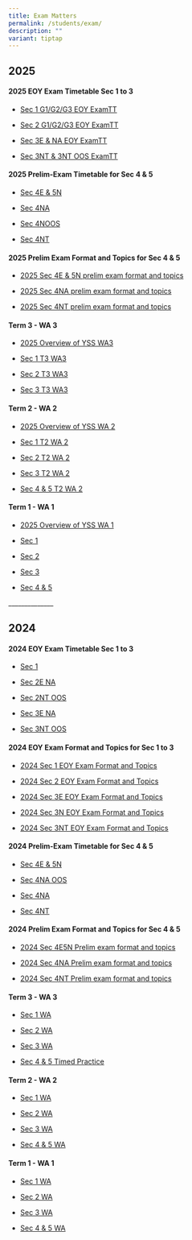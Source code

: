 ```yaml
---
title: Exam Matters
permalink: /students/exam/
description: ""
variant: tiptap
---
```

<h2><strong>2025</strong></h2>
<h4>2025 EOY Exam Timetable Sec 1 to 3</h4>
<ul data-tight="true" class="tight">
<li>
<p><a href="/files/Announcements for Students/Sec_1_G1_G2_G3_EOY_Exam_Timetable.pdf" rel="noopener nofollow" target="_blank">Sec 1 G1/G2/G3 EOY ExamTT</a>
</p>
</li>
<li>
<p><a href="/files/Announcements for Students/Sec_2_G1_G2_G3_EOY_Exam_Timetable.pdf" rel="noopener nofollow" target="_blank">Sec 2 G1/G2/G3 EOY ExamTT</a>
</p>
</li>
<li>
<p><a href="/files/Announcements for Students/Sec_3E_NA_EOY_Exam_Timetable_13Aug25.pdf" rel="noopener nofollow" target="_blank">Sec 3E &amp; NA EOY ExamTT</a>
</p>
</li>
<li>
<p><a href="/files/Announcements for Students/Sec_3NT___3NT_OOS_ExamTT.pdf" rel="noopener nofollow" target="_blank">Sec 3NT &amp; 3NT OOS ExamTT</a>
</p>
</li>
</ul>
<p></p>
<h4>2025 Prelim-Exam Timetable for Sec 4 &amp; 5</h4>
<ul data-tight="true" class="tight">
<li>
<p><a href="/files/Weighted Assessment/Sec_4E5N_Prelim_Timetable_2025.pdf" rel="noopener nofollow" target="_blank">Sec 4E &amp; 5N</a>
</p>
</li>
<li>
<p><a href="/files/Weighted Assessment/Sec_4NA_Prelim_Timetable_2025_8_7_25.pdf" rel="noopener nofollow" target="_blank">Sec 4NA</a>
</p>
</li>
<li>
<p><a href="/files/Weighted Assessment/Sec_4NOOS_Prelim_Timetable_2025.pdf" rel="noopener nofollow" target="_blank">Sec 4NOOS</a>
</p>
</li>
<li>
<p><a href="/files/Weighted Assessment/Sec_4NT_Prelim_Timetable_2025_8_7_25.pdf" rel="noopener nofollow" target="_blank">Sec 4NT</a>
</p>
</li>
</ul>
<h4>2025 Prelim Exam Format and Topics for Sec 4 &amp; 5</h4>
<ul data-tight="true" class="tight">
<li>
<p><a href="/files/Weighted Assessment/2025_Sec_4E5N_prelim_exam_format_and_topics.pdf" rel="noopener nofollow" target="_blank">2025 Sec 4E &amp; 5N prelim exam format and topics</a>
</p>
</li>
<li>
<p><a href="/files/Weighted Assessment/2025_Sec_4NA_prelim_exam_format_and_topics.pdf" rel="noopener nofollow" target="_blank">2025 Sec 4NA prelim exam format and topics</a>
</p>
</li>
<li>
<p><a href="/files/Announcements for Students/2025_Sec_4NT_prelim_exam_format_and_topics_11Jul25.pdf" rel="noopener nofollow" target="_blank">2025 Sec 4NT prelim exam format and topics</a>
</p>
</li>
</ul>
<h4>Term 3 - WA 3</h4>
<ul data-tight="true" class="tight">
<li>
<p><a href="/files/Weighted Assessment/2025_Overview_of_YSS_WA3_Term_3.pdf" rel="noopener noreferrer nofollow" target="_blank">2025 Overview of YSS WA3</a>
</p>
</li>
<li>
<p><a href="/files/Weighted Assessment/Sec_1_T3_WA3.pdf" rel="noopener nofollow" target="_blank">Sec 1 T3 WA3</a>
</p>
</li>
<li>
<p><a href="/files/Weighted Assessment/Sec_2_T3_WA3_14Jul2025.pdf" rel="noopener nofollow" target="_blank">Sec 2 T3 WA3</a>
</p>
</li>
<li>
<p><a href="/files/Weighted Assessment/Sec_3_T3_WA3_21Jul2025.pdf" rel="noopener nofollow" target="_blank">Sec 3 T3 WA3</a>
</p>
</li>
</ul>
<p></p>
<h4>Term 2 - WA 2</h4>
<ul data-tight="true" class="tight">
<li>
<p><a href="/files/Weighted Assessment/2025_Overview_of_YSS_WA___23_Apr_2025.pdf" rel="noopener nofollow" target="_blank">2025 Overview of YSS WA 2</a>
</p>
</li>
<li>
<p><a href="/files/Weighted Assessment/Sec1WA_23Apr2025.pdf" rel="noopener nofollow" target="_blank">Sec 1 T2 WA 2</a>
</p>
</li>
<li>
<p><a href="/files/Weighted Assessment/2025_Overview_of_YSS_WA_Sec_2_Mar25.pdf" rel="noopener nofollow" target="_blank">Sec 2 T2 WA 2</a>
</p>
</li>
<li>
<p><a href="/files/Weighted Assessment/2025_Sec_3_WA2_16_May_2025.pdf" rel="noopener nofollow" target="_blank">Sec 3 T2 WA 2</a>
</p>
</li>
<li>
<p><a href="/files/Weighted Assessment/Sec4_5WA_23Apr2025.pdf" rel="noopener nofollow" target="_blank">Sec 4 &amp; 5 T2 WA 2</a>
</p>
</li>
</ul>
<p></p>
<h4>Term 1 - WA 1</h4>
<ul data-tight="true" class="tight">
<li>
<p><a href="/files/Weighted Assessment/2025_Overview_of_YSS_WA_2025_v2.pdf" rel="noopener nofollow" target="_blank">2025 Overview of YSS WA 1</a>
</p>
</li>
<li>
<p><a href="/files/Weighted Assessment/2025_Overview_of_YSS_WA_Sec_1_Term_1.pdf" rel="noopener nofollow" target="_blank">Sec 1</a>
</p>
</li>
<li>
<p><a href="/files/Weighted Assessment/2025_Overview_of_YSS_WA_Sec_2_Term_1_updated_on_13_Jan.pdf" rel="noopener nofollow" target="_blank">Sec 2</a>
</p>
</li>
<li>
<p><a href="/files/Weighted Assessment/2025_YSS_WA_Sec_3_Term_1_updated_4_Feb.pdf" rel="noopener nofollow" target="_blank">Sec 3</a>
</p>
</li>
<li>
<p><a href="/files/Weighted Assessment/2025_Overview_of_YSS_WA_S4_and_5_Term_1_updated_on_21_Jan_1700.pdf" rel="noopener nofollow" target="_blank">Sec 4 &amp; 5</a>
</p>
</li>
</ul>
<p>______________</p>
<h2><strong>2024</strong></h2>
<h4>2024 EOY Exam Timetable Sec 1 to 3</h4>
<ul data-tight="true" class="tight">
<li>
<p><a href="/files/Students/EOY_Exam_Timetable_Sec_1.pdf" rel="noopener noreferrer nofollow" target="_blank">Sec 1</a>
</p>
</li>
<li>
<p><a href="/files/Students/EOY_Exam_Timetable_Sec_2E_NA.pdf" rel="noopener noreferrer nofollow" target="_blank">Sec 2E NA</a>
</p>
</li>
<li>
<p><a href="/files/Students/EOY_Exam_Timetable_Sec_2NT_OOS_v3.pdf" rel="noopener noreferrer nofollow" target="_blank">Sec 2NT OOS</a>
</p>
</li>
<li>
<p><a href="/files/Students/EOY_Exam_Timetable_Sec_3E_NA.pdf" rel="noopener noreferrer nofollow" target="_blank">Sec 3E NA</a>
</p>
</li>
<li>
<p><a href="/files/Students/EOY_Exam_Timetable_Sec_3NT_OOS_v4.pdf" rel="noopener noreferrer nofollow" target="_blank">Sec 3NT OOS</a>
</p>
</li>
</ul>
<h4>2024 EOY Exam Format and Topics for Sec 1 to 3</h4>
<ul data-tight="true" class="tight">
<li>
<p><a href="/files/Students/2024_Sec_1_EOY_EXAM_FORMAT_AND_TOPICS.pdf" rel="noopener noreferrer nofollow" target="_blank">2024 Sec 1 EOY Exam Format and Topics</a>
</p>
</li>
<li>
<p><a href="/files/Students/2024_Sec_2__EOY_Exam_Format_and_Topics.pdf" rel="noopener noreferrer nofollow" target="_blank">2024 Sec 2 EOY Exam Format and Topics</a>
</p>
</li>
<li>
<p><a href="/files/Students/2024_Sec_3E__EOY_Exam_Format_and_Topics.pdf" rel="noopener noreferrer nofollow" target="_blank">2024 Sec 3E EOY Exam Format and Topics</a>
</p>
</li>
<li>
<p><a href="/files/Students/2024_Sec_3N_eoy_exam_format___topics_v2.pdf" rel="noopener noreferrer nofollow" target="_blank">2024 Sec 3N EOY Exam Format and Topics</a>
</p>
</li>
<li>
<p><a href="/files/Students/2024_Sec_3NT__EOY_Exam_Format_and_Topics.pdf" rel="noopener noreferrer nofollow" target="_blank">2024 Sec 3NT EOY Exam Format and Topics</a>
</p>
</li>
</ul>
<h4>2024 Prelim-Exam Timetable for Sec 4 &amp; 5</h4>
<ul data-tight="true" class="tight">
<li>
<p><a href="/files/Students/Prelim_Exam_TimeTable_Sec_4E5N_V2_Jul2024.pdf" rel="noopener noreferrer nofollow" target="_blank">Sec 4E &amp; 5N</a>
</p>
</li>
<li>
<p><a href="/files/Students/Prelim_Exam_TimeTable_Sec_4NA_OOS.pdf" rel="noopener noreferrer nofollow" target="_blank">Sec 4NA OOS</a>
</p>
</li>
<li>
<p><a href="/files/Students/Prelim_Exam_TimeTable_Sec_4NA.pdf" rel="noopener noreferrer nofollow" target="_blank">Sec 4NA</a>
</p>
</li>
<li>
<p><a href="/files/Students/Prelim_Exam_TimeTable_Sec_4NT.pdf" rel="noopener noreferrer nofollow" target="_blank">Sec 4NT</a>
</p>
</li>
</ul>
<h4>2024 Prelim Exam Format and Topics for Sec 4 &amp; 5</h4>
<ul data-tight="true" class="tight">
<li>
<p><a href="/files/Students/2024_Sec_4E5N_prelim_exam_format_and_topics.pdf" rel="noopener noreferrer nofollow" target="_blank">2024 Sec 4E5N Prelim exam format and topics</a>
</p>
</li>
<li>
<p><a href="/files/Students/2024_Sec_4NA_prelim_exam_format_and_topics.pdf" rel="noopener noreferrer nofollow" target="_blank">2024 Sec 4NA Prelim exam format and topics</a>
</p>
</li>
<li>
<p><a href="/files/Students/2024_Sec_4NT_prelim_exam_format_and_topics.pdf" rel="noopener noreferrer nofollow" target="_blank">2024 Sec 4NT Prelim exam format and topics</a>
</p>
</li>
</ul>
<p></p>
<h4>Term 3 - WA 3</h4>
<ul data-tight="true" class="tight">
<li>
<p><a href="/files/Weighted Assessment/2024/Sec_1_WA3_4Jul2024.pdf" rel="noopener noreferrer nofollow" target="_blank">Sec 1 WA</a>
</p>
</li>
<li>
<p><a href="/files/Weighted Assessment/2024/WA_Sec_2_Term_3_2024.pdf" rel="noopener noreferrer nofollow" target="_blank">Sec 2 WA</a>
</p>
</li>
<li>
<p><a href="/files/Weighted Assessment/2024/Sec_3_WA_3.pdf" rel="noopener noreferrer nofollow" target="_blank">Sec 3 WA</a>
</p>
</li>
<li>
<p><a href="/files/Weighted Assessment/2024/2024_Timed_Practice_Sem_4___5.pdf" rel="noopener noreferrer nofollow" target="_blank">Sec 4 &amp; 5 Timed Practice</a>
</p>
</li>
</ul>
<h4>Term 2 - WA 2</h4>
<ul data-tight="true" class="tight">
<li>
<p><a href="/files/Weighted Assessment/2024/2024_Sec_1_WA_Term_2.pdf" rel="noopener noreferrer nofollow" target="_blank">Sec 1 WA</a>
</p>
</li>
<li>
<p><a href="/files/Weighted Assessment/2024/2024_S2_WA_Term_2.pdf" rel="noopener noreferrer nofollow" target="_blank">Sec 2 WA</a>
</p>
</li>
<li>
<p><a href="/files/Weighted Assessment/2024/2024_S3_WA_Term_2.pdf" rel="noopener noreferrer nofollow" target="_blank">Sec 3 WA</a>
</p>
</li>
<li>
<p><a href="/files/Weighted Assessment/2024/Sec_4_WA2.pdf" rel="noopener noreferrer nofollow" target="_blank">Sec 4 &amp; 5 WA</a>
</p>
</li>
</ul>
<h4>Term 1 - WA 1</h4>
<ul data-tight="true" class="tight">
<li>
<p><a href="/files/Weighted%20Assessment/2024/Sec_1_WA_Term_1_2024.pdf" rel="noopener noreferrer nofollow" target="_blank">Sec 1 WA</a>
</p>
</li>
<li>
<p><a href="/files/Weighted%20Assessment/2024/Sec_2_WA_Term_1_2024.pdf" rel="noopener noreferrer nofollow" target="_blank">Sec 2 WA</a>
</p>
</li>
<li>
<p><a href="/files/Weighted Assessment/2024/2024_Sec_3_WA_Term_1.pdf" rel="noopener noreferrer nofollow" target="_blank">Sec 3 WA</a>
</p>
</li>
<li>
<p><a href="/files/Weighted Assessment/2024/2024_WA_Math_Sec_4_5.pdf" rel="noopener noreferrer nofollow" target="_blank">Sec 4 &amp; 5 WA</a>
</p>
</li>
</ul>
<p></p>